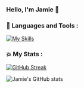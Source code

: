 ### Hello, I'm Jamie 👋

### :rocket: Languages and Tools :

[![My Skills](https://skillicons.dev/icons?i=html,css,js,react,bootstrap,figma,php,tailwind)](https://skillicons.dev)

### :boom: My Stats :

[![GitHub Streak](https://streak-stats.demolab.com?user=jaycee808&theme=prussian&date_format=j%20M%5B%20Y%5D)](https://git.io/streak-stats)

![Jamie's GitHub stats](https://github-readme-stats.vercel.app/api?username=jaycee808&theme=prussian&show_icons=true)

<!--
**jaycee808/jaycee808** is a ✨ _special_ ✨ repository because its `README.md` (this file) appears on your GitHub profile.

Here are some ideas to get you started:

- 🔭 I’m currently working on ...
- 🌱 I’m currently learning ...
- 👯 I’m looking to collaborate on ...
- 🤔 I’m looking for help with ...
- 💬 Ask me about ...
- 📫 How to reach me: ...
- 😄 Pronouns: ...
- ⚡ Fun fact: ...
-->
